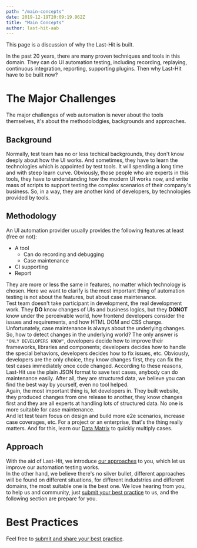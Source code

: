 ```yaml
---
path: "/main-concepts"
date: 2019-12-19T20:09:19.962Z
title: "Main Concepts"
author: last-hit-aab
---
```


<p class="sub-title">This page is a discussion of why the Last-Hit is built.</p>

In the past 20 years, there are many proven techniques and tools in this domain. They can do UI automation testing, including recording, replaying, continuous integration, reporting, supporting plugins. Then why Last-Hit have to be built now?

# The Major Challenges
The major challenges of web automation is never about the tools themselves, it's about the methodolodgies, backgrounds and approaches.

## Background
Normally, test team has no or less techical backgrounds, they don't know deeply about how the UI works. And sometimes, they have to learn the technologies which is appointed by test tools. It will spending a long time and with steep learn curve. Obviously, those people who are experts in this tools, they have to understanding how the modern UI works now, and write mass of scripts to support testing the complex scenarios of their company's business. So, in a way, they are another kind of developers, by technologies provided by tools.

## Methodology
An UI automation provider usually provides the following features at least (free or not):
- A tool
  - Can do recording and debugging
  - Case maintenance
- CI supporting
- Report

They are more or less the same in features, no matter which technology is chosen. Here we want to clarify is the most important thing of automation testing is not about the features, but about case maintenance.  
Test team doesn't take participant in development, the real development work. They **DO** know changes of UIs and business logics, but they **DONOT** know under the perceivable world, how frontend developers consider the issues and requirements, and how HTML DOM and CSS change. Unfortunately, case maintenance is always about the underlying changes.  
So, how to detect changes in the underlying world? The only answer is `"ONLY DEVELOPERS KNOW"`, developers decide how to improve their frameworks, libraries and components; developers decides how to handle the special behaviors, developers decides how to fix issues, etc. Obviously, developers are the only choice, they know changes first, they can fix the test cases immediately once code changed.
According to these reasons, Last-Hit use the plain JSON format to save test cases, anybody can do maintenance easily. After all, they are structured data, we believe you can find the best way by yourself, even no tool helped.  
Again, the most important thing is, let developers in. They built website, they produced changes from one release to another, they know changes first and they are all experts at handling lots of structured data. No one is more suitable for case maintenance.  
And let test team focus on design and build more e2e scenarios, increase case coverages, etc. For a project or an enterprise, that's the thing really matters. And for this, learn our [Data Matrix](/data-matrix/) to quickly multiply cases.

## Approach
With the aid of Last-Hit, we introduce [our approaches](/thinking-in-last-hit/) to you, which let us improve our automation testing works.  
In the other hand, we believe there's no silver bullet, different approaches will be found on different situations, for different indudstries and different domains, the most suitable one is the best one. We love hearing from you, to help us and community, just [submit your best practice](https://github.com/last-hit-aab/last-hit-pages) to us, and the following section are prepare for you.

# Best Practices
Feel free to [submit and share your best practice](https://github.com/last-hit-aab/last-hit-pages).